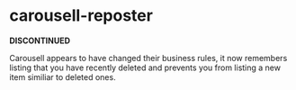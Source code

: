 # carousell-reposter

**DISCONTINUED**

Carousell appears to have changed their business rules, it now remembers listing that you have recently deleted and prevents you from listing a new item similiar to deleted ones.
